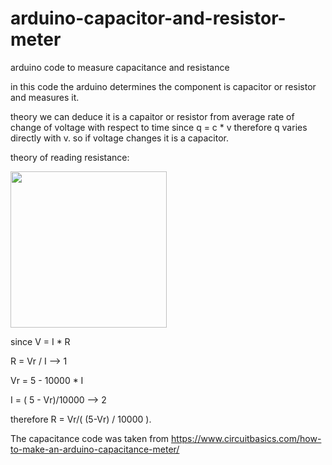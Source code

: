 # arduino-capacitor-and-resistor-meter
arduino code to measure capacitance and resistance

in this code the arduino determines the component is capacitor or resistor and measures it.


theory we can deduce it is a capaitor or resistor from average rate of change of voltage with respect to time
since q = c * v
therefore q varies directly with v. so if voltage changes it is a capacitor.


theory of reading resistance:

<img src="https://github.com/youssefmattar/arduino-capacitor-and-resistor-meter/assets/70612293/2fe6f538-1b6e-4bc9-8c69-dabdcb91330b" width="250" height="250">

since V = I * R

R = Vr / I  --> 1

Vr = 5 - 10000 * I

I = ( 5 - Vr)/10000 --> 2

therefore R = Vr/( (5-Vr) / 10000 ).




The capacitance code was taken from 
https://www.circuitbasics.com/how-to-make-an-arduino-capacitance-meter/
